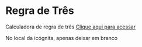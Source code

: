 # Regra de Três
 <p>Calculadora de regra de três <a href="https://artucorreia.github.io/regra-de-tres/">Clique aqui para acessar</a></p>
 <p>No local da icógnita, apenas deixar em branco</p>
